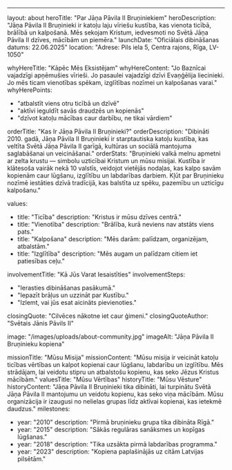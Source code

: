 ---
layout: about
heroTitle: "Par Jāņa Pāvila II Bruņiniekiem"
heroDescription: "Jāņa Pāvila II Bruņinieki ir katoļu laju vīriešu kustība, kas vienota ticībā, brālībā un kalpošanā. Mēs sekojam Kristum, iedvesmoti no Svētā Jāņa Pāvila II dzīves, mācībām un piemēra."
launchDate: "Oficiālais dibināšanas datums: 22.06.2025"
location: "Adrese: Pils iela 5, Centra rajons, Rīga, LV-1050"

whyHereTitle: "Kāpēc Mēs Eksistējam"
whyHereContent: "Jo Baznīcai vajadzīgi apņēmušies vīrieši. Jo pasaulei vajadzīgi dzīvi Evaņģēlija liecinieki. Jo mēs ticam vienotības spēkam, izglītības nozīmei un kalpošanas varai."
whyHerePoints:
  - "atbalstīt viens otru ticībā un dzīvē"
  - "aktīvi ieguldīt savās draudzēs un kopienās"
  - "dzīvot katoļu mācības caur darbību, ne tikai vārdiem"

orderTitle: "Kas Ir Jāņa Pāvila II Bruņinieki?"
orderDescription: "Dibināti 2010. gadā, Jāņa Pāvila II Bruņinieki ir starptautiska katoļu kustība, kas veltīta Svētā Jāņa Pāvila II garīgā, kultūras un sociālā mantojuma saglabāšanai un veicināšanai."
orderStats: "Bruņinieki valkā melnu apmetni ar zelta krustu — simbolu uzticībai Kristum un mūsu misijai. Kustība ir klātesoša vairāk nekā 10 valstīs, veidojot vietējās nodaļas, kas kalpo savām kopienām caur lūgšanu, izglītību un labdarības darbiem. Kļūt par Bruņinieku nozīmē iestāties dzīvā tradīcijā, kas balstīta uz spēku, pazemību un uzticīgu kalpošanu."

values:
  - title: "Ticība"
    description: "Kristus ir mūsu dzīves centrā."
  - title: "Vienotība"
    description: "Brālība, kurā neviens nav atstāts viens pats."
  - title: "Kalpošana"
    description: "Mēs darām: palīdzam, organizējam, atbalstām."
  - title: "Izglītība"
    description: "Mēs augam un palīdzam citiem iet patiesības ceļu."

involvementTitle: "Kā Jūs Varat Iesaistīties"
involvementSteps:
  - "Ierasties dibināšanas pasākumā."
  - "Iepazīt brāļus un uzzināt par Kustību."
  - "Izlemt, vai jūs esat aicināts pievienoties."

closingQuote: "Cilvēces nākotne iet caur ģimeni."
closingQuoteAuthor: "Svētais Jānis Pāvils II"

image: "/images/uploads/about-community.jpg"
imageAlt: "Jāņa Pāvila II Bruņinieku kopiena"

missionTitle: "Mūsu Misija"
missionContent: "Mūsu misija ir veicināt katoļu ticības vērtības un kalpot kopienai caur lūgšanu, labdarību un izglītību. Mēs strādājam, lai veidotu stipru un atbalstošu kopienu, kas seko Jēzus Kristus mācībām."
valuesTitle: "Mūsu Vērtības"
historyTitle: "Mūsu Vēsture"
historyContent: "Jāņa Pāvila II Bruņinieki tika dibināti, lai turpinātu Svētā Jāņa Pāvila II mantojumu un veidotu kopienu, kas seko viņa mācībām. Mūsu organizācija ir izaugusi no nelielas grupas līdz aktīvai kopienai, kas ietekmē daudzus."
milestones:
  - year: "2010"
    description: "Pirmā bruņinieku grupa tika dibināta Rīgā."
  - year: "2015"
    description: "Sākās regulāras sanāksmes un kopīgas lūgšanas."
  - year: "2018"
    description: "Tika uzsākta pirmā labdarības programma."
  - year: "2023"
    description: "Kopiena paplašinājās uz citām Latvijas pilsētām." 